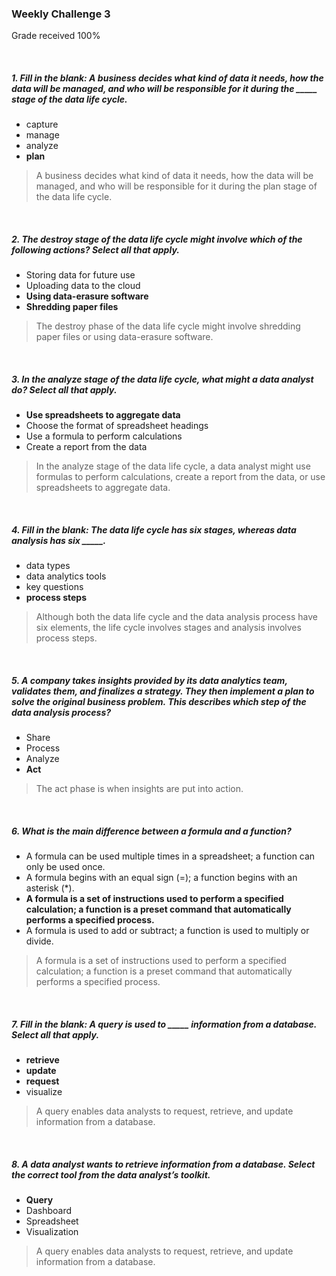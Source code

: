 <!--
* @Author: Surejya Suresh
-->

### Weekly Challenge 3
Grade received 100%

&nbsp;

##### 1. Fill in the blank: A business decides what kind of data it needs, how the data will be managed, and who will be responsible for it during the _____ stage of the data life cycle.
* capture
* manage
* analyze
* **plan**
> A business decides what kind of data it needs, how the data will be managed, and who will be responsible for it during the plan stage of the data life cycle.

&nbsp;

##### 2. The destroy stage of the data life cycle might involve which of the following actions? Select all that apply.
* Storing data for future use
* Uploading data to the cloud
* **Using data-erasure software**
* **Shredding paper files**
> The destroy phase of the data life cycle might involve shredding paper files or using data-erasure software.

&nbsp;

##### 3. In the analyze stage of the data life cycle, what might a data analyst do? Select all that apply.
* **Use spreadsheets to aggregate data**
* Choose the format of spreadsheet headings
* Use a formula to perform calculations
* Create a report from the data
> In the analyze stage of the data life cycle, a data analyst might use formulas to perform calculations, create a report from the data, or use spreadsheets to aggregate data.

&nbsp;

##### 4. Fill in the blank: The data life cycle has six stages, whereas data analysis has six _____.
* data types
* data analytics tools
* key questions
* **process steps**
> Although both the data life cycle and the data analysis process have six elements, the life cycle involves stages and analysis involves process steps.

&nbsp;

##### 5. A company takes insights provided by its data analytics team, validates them, and finalizes a strategy. They then implement a plan to solve the original business problem. This describes which step of the data analysis process?
* Share
* Process
* Analyze
* **Act**
> The act phase is when insights are put into action.

&nbsp;

##### 6. What is the main difference between a formula and a function?
* A formula can be used multiple times in a spreadsheet; a function can only be used once.
* A formula begins with an equal sign (=); a function begins with an asterisk (*).
* **A formula is a set of instructions used to perform a specified calculation; a function is a preset command that automatically performs a specified process.**
* A formula is used to add or subtract; a function is used to multiply or divide.
> A formula is a set of instructions used to perform a specified calculation; a function is a preset command that automatically performs a specified process.

&nbsp;

##### 7. Fill in the blank: A query is used to _____ information from a database. Select all that apply.
* **retrieve**
* **update**
* **request**
* visualize
> A query enables data analysts to request, retrieve, and update information from a database.

&nbsp;

##### 8. A data analyst wants to retrieve information from a database. Select the correct tool from the data analyst’s toolkit.
* **Query**
* Dashboard
* Spreadsheet
* Visualization
> A query enables data analysts to request, retrieve, and update information from a database.

&nbsp;
